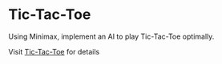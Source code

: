 # Tic-Tac-Toe
Using Minimax, implement an AI to play Tic-Tac-Toe optimally.

Visit [Tic-Tac-Toe](https://cs50.harvard.edu/ai/2020/projects/0/tictactoe/) for details